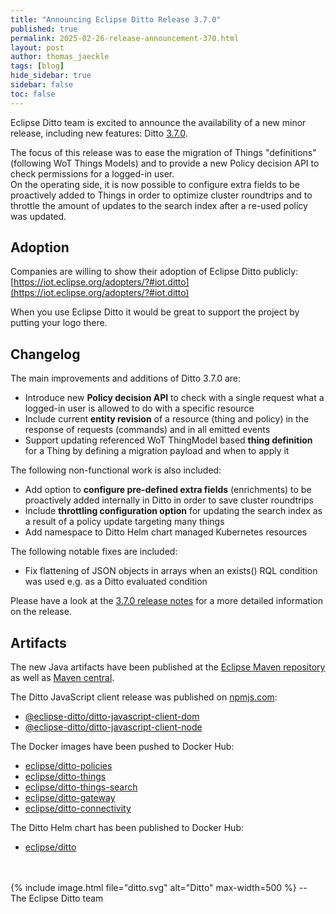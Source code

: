 ```yaml
---
title: "Announcing Eclipse Ditto Release 3.7.0"
published: true
permalink: 2025-02-26-release-announcement-370.html
layout: post
author: thomas_jaeckle
tags: [blog]
hide_sidebar: true
sidebar: false
toc: false
---
```


Eclipse Ditto team is excited to announce the availability of a new minor release, including new features: 
Ditto [3.7.0](https://projects.eclipse.org/projects/iot.ditto/releases/3.7.0).

The focus of this release was to ease the migration of Things "definitions" (following WoT Things Models) and to provide 
a new Policy decision API to check permissions for a logged-in user.  
On the operating side, it is now possible to configure extra fields to be proactively added to Things in order to optimize
cluster roundtrips and to throttle the amount of updates to the search index after a re-used policy was updated.

## Adoption

Companies are willing to show their adoption of Eclipse Ditto publicly: 
[https://iot.eclipse.org/adopters/?#iot.ditto](https://iot.eclipse.org/adopters/?#iot.ditto)

When you use Eclipse Ditto it would be great to support the project by putting your logo there.  


## Changelog

The main improvements and additions of Ditto 3.7.0 are:

* Introduce new **Policy decision API** to check with a single request what a logged-in user is allowed to do with a specific resource
* Include current **entity revision** of a resource (thing and policy) in the response of requests (commands) and in all emitted events
* Support updating referenced WoT ThingModel based **thing definition** for a Thing by defining a migration payload and when to apply it

The following non-functional work is also included:

* Add option to **configure pre-defined extra fields** (enrichments) to be proactively added internally in Ditto in order to save cluster roundtrips
* Include **throttling configuration option** for updating the search index as a result of a policy update targeting many things
* Add namespace to Ditto Helm chart managed Kubernetes resources

The following notable fixes are included:

* Fix flattening of JSON objects in arrays when an exists() RQL condition was used e.g. as a Ditto evaluated condition

Please have a look at the [3.7.0 release notes](release_notes_370.html) for a more detailed information on the release.


## Artifacts

The new Java artifacts have been published at the [Eclipse Maven repository](https://repo.eclipse.org/content/repositories/ditto/)
as well as [Maven central](https://repo1.maven.org/maven2/org/eclipse/ditto/).

The Ditto JavaScript client release was published on [npmjs.com](https://www.npmjs.com/~eclipse_ditto):
* [@eclipse-ditto/ditto-javascript-client-dom](https://www.npmjs.com/package/@eclipse-ditto/ditto-javascript-client-dom)
* [@eclipse-ditto/ditto-javascript-client-node](https://www.npmjs.com/package/@eclipse-ditto/ditto-javascript-client-node)


The Docker images have been pushed to Docker Hub:
* [eclipse/ditto-policies](https://hub.docker.com/r/eclipse/ditto-policies/)
* [eclipse/ditto-things](https://hub.docker.com/r/eclipse/ditto-things/)
* [eclipse/ditto-things-search](https://hub.docker.com/r/eclipse/ditto-things-search/)
* [eclipse/ditto-gateway](https://hub.docker.com/r/eclipse/ditto-gateway/)
* [eclipse/ditto-connectivity](https://hub.docker.com/r/eclipse/ditto-connectivity/)

The Ditto Helm chart has been published to Docker Hub:
* [eclipse/ditto](https://hub.docker.com/r/eclipse/ditto/)

<br/>
<br/>
{% include image.html file="ditto.svg" alt="Ditto" max-width=500 %}
--<br/>
The Eclipse Ditto team
